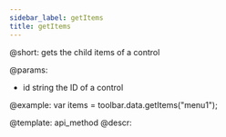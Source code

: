 ```yaml
---
sidebar_label: getItems
title: getItems
---          
```


@short: gets the child items of a control

@params:
- id 		string		 the ID of a control

@example:
var items = toolbar.data.getItems("menu1");

@template: api_method
@descr: